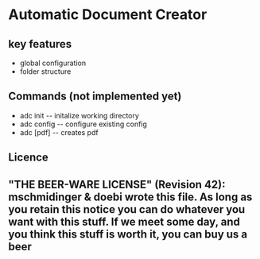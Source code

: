 Automatic Document Creator 
==========================

key features
---------------------------

* global configuration
* folder structure

Commands (not implemented yet)
------------------------------

* adc init -- initalize working directory
* adc config -- configure existing config
* adc [pdf] -- creates pdf 

Licence
----------------------------------------------------------------------------
"THE BEER-WARE LICENSE" (Revision 42):
mschmidinger & doebi wrote this file. As long as you retain this notice you
can do whatever you want with this stuff. If we meet some day, and you think
this stuff is worth it, you can buy us a beer
----------------------------------------------------------------------------

